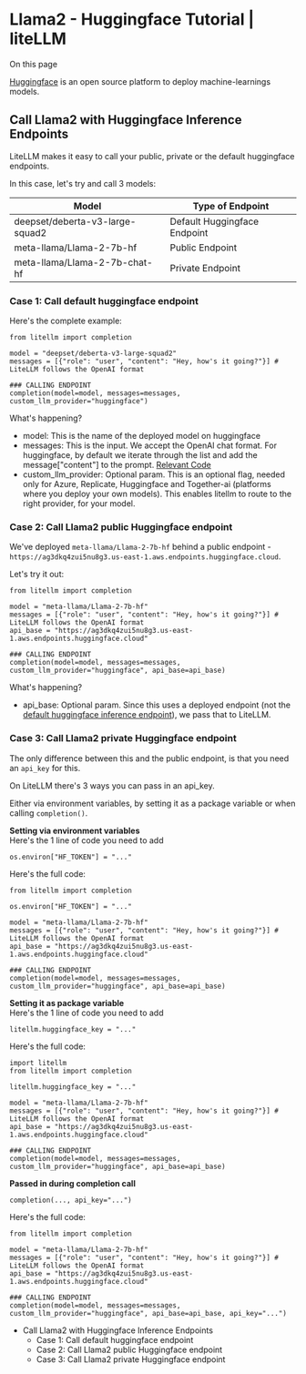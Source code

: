 # Llama2 - Huggingface Tutorial | liteLLM

On this page

[Huggingface](https://huggingface.co/) is an open source platform to deploy machine-learnings models.

## Call Llama2 with Huggingface Inference Endpoints​

LiteLLM makes it easy to call your public, private or the default huggingface endpoints.

In this case, let's try and call 3 models:

Model| Type of Endpoint  
---|---  
deepset/deberta-v3-large-squad2| Default Huggingface Endpoint  
meta-llama/Llama-2-7b-hf| Public Endpoint  
meta-llama/Llama-2-7b-chat-hf| Private Endpoint  
  
### Case 1: Call default huggingface endpoint​

Here's the complete example:
    
    
    from litellm import completion   
      
    model = "deepset/deberta-v3-large-squad2"  
    messages = [{"role": "user", "content": "Hey, how's it going?"}] # LiteLLM follows the OpenAI format   
      
    ### CALLING ENDPOINT  
    completion(model=model, messages=messages, custom_llm_provider="huggingface")  
    

What's happening?

  * model: This is the name of the deployed model on huggingface
  * messages: This is the input. We accept the OpenAI chat format. For huggingface, by default we iterate through the list and add the message["content"] to the prompt. [Relevant Code](https://github.com/BerriAI/litellm/blob/6aff47083be659b80e00cb81eb783cb24db2e183/litellm/llms/huggingface_restapi.py#L46)
  * custom_llm_provider: Optional param. This is an optional flag, needed only for Azure, Replicate, Huggingface and Together-ai (platforms where you deploy your own models). This enables litellm to route to the right provider, for your model.

### Case 2: Call Llama2 public Huggingface endpoint​

We've deployed `meta-llama/Llama-2-7b-hf` behind a public endpoint - `https://ag3dkq4zui5nu8g3.us-east-1.aws.endpoints.huggingface.cloud`.

Let's try it out:
    
    
    from litellm import completion   
      
    model = "meta-llama/Llama-2-7b-hf"  
    messages = [{"role": "user", "content": "Hey, how's it going?"}] # LiteLLM follows the OpenAI format   
    api_base = "https://ag3dkq4zui5nu8g3.us-east-1.aws.endpoints.huggingface.cloud"  
      
    ### CALLING ENDPOINT  
    completion(model=model, messages=messages, custom_llm_provider="huggingface", api_base=api_base)  
    

What's happening?

  * api_base: Optional param. Since this uses a deployed endpoint (not the [default huggingface inference endpoint](https://github.com/BerriAI/litellm/blob/6aff47083be659b80e00cb81eb783cb24db2e183/litellm/llms/huggingface_restapi.py#L35)), we pass that to LiteLLM.

### Case 3: Call Llama2 private Huggingface endpoint​

The only difference between this and the public endpoint, is that you need an `api_key` for this.

On LiteLLM there's 3 ways you can pass in an api_key.

Either via environment variables, by setting it as a package variable or when calling `completion()`.

**Setting via environment variables**  
Here's the 1 line of code you need to add
    
    
    os.environ["HF_TOKEN"] = "..."  
    

Here's the full code:
    
    
    from litellm import completion   
      
    os.environ["HF_TOKEN"] = "..."  
      
    model = "meta-llama/Llama-2-7b-hf"  
    messages = [{"role": "user", "content": "Hey, how's it going?"}] # LiteLLM follows the OpenAI format   
    api_base = "https://ag3dkq4zui5nu8g3.us-east-1.aws.endpoints.huggingface.cloud"  
      
    ### CALLING ENDPOINT  
    completion(model=model, messages=messages, custom_llm_provider="huggingface", api_base=api_base)  
    

**Setting it as package variable**  
Here's the 1 line of code you need to add
    
    
    litellm.huggingface_key = "..."  
    

Here's the full code:
    
    
    import litellm  
    from litellm import completion   
      
    litellm.huggingface_key = "..."  
      
    model = "meta-llama/Llama-2-7b-hf"  
    messages = [{"role": "user", "content": "Hey, how's it going?"}] # LiteLLM follows the OpenAI format   
    api_base = "https://ag3dkq4zui5nu8g3.us-east-1.aws.endpoints.huggingface.cloud"  
      
    ### CALLING ENDPOINT  
    completion(model=model, messages=messages, custom_llm_provider="huggingface", api_base=api_base)  
    

**Passed in during completion call**
    
    
    completion(..., api_key="...")  
    

Here's the full code:
    
    
    from litellm import completion   
      
    model = "meta-llama/Llama-2-7b-hf"  
    messages = [{"role": "user", "content": "Hey, how's it going?"}] # LiteLLM follows the OpenAI format   
    api_base = "https://ag3dkq4zui5nu8g3.us-east-1.aws.endpoints.huggingface.cloud"  
      
    ### CALLING ENDPOINT  
    completion(model=model, messages=messages, custom_llm_provider="huggingface", api_base=api_base, api_key="...")  
    

  * Call Llama2 with Huggingface Inference Endpoints
    * Case 1: Call default huggingface endpoint
    * Case 2: Call Llama2 public Huggingface endpoint
    * Case 3: Call Llama2 private Huggingface endpoint